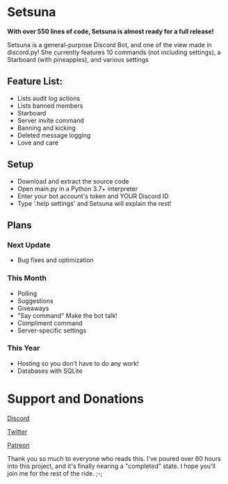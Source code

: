 # Setsuna
**With over 550 lines of code, Setsuna is almost ready for a full release!**

Setsuna is a general-purpose Discord Bot, and one of the view made in discord.py!
She currently features 10 commands (not including settings), a Starboard (with pineapples), and various settings
## Feature List:
- Lists audit log actions
- Lists banned members
- Starboard
- Server invite command
- Banning and kicking
- Deleted message logging
- Love and care
## Setup
- Download and extract the source code
- Open main.py in a Python 3.7+ interpreter
- Enter your bot account's token and YOUR Discord ID
- Type '.help settings' and Setsuna will explain the rest!
## Plans
### Next Update
- Bug fixes and optimization
### This Month
- Polling
- Suggestions
- Giveaways
- "Say command" Make the bot talk!
- Compliment command
- Server-specific settings
### This Year
- Hosting so you don't have to do any work!
- Databases with SQLite
# Support and Donations
[Discord](https://discord.gg/calamari)

[Twitter](https://twitter.com/J_umpy)

[Patreon](https://www.patreon.com/jumpyvonvagabond)

Thank you so much to everyone who reads this. I've poured over 60 hours into this project, and it's finally nearing a "completed" state. I hope you'll join me for the rest of the ride. ;-;
